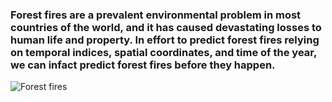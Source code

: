 ### Forest fires are a prevalent environmental problem in most countries of the world, and it has caused devastating losses to human life and property. In effort to predict forest fires relying on temporal indices, spatial coordinates, and time of the year, we can infact predict forest fires before they happen.

![Forest fires](https://www.google.com/search?q=forest+fires&rlz=1C1UEAD_enUS945US945&sxsrf=ALiCzsZjgillXvvop3h4yxv1eea4pyH56A:1656374804312&source=lnms&tbm=isch&sa=X&ved=2ahUKEwiWsc3-7M74AhWkIUQIHSNUCg8Q_AUoAnoECAMQBA&biw=1920&bih=929&dpr=1#imgrc=JNHc7m2NQi_WnM)
